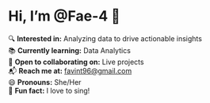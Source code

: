 # Hi, I’m @Fae-4 👋  
🔍 **Interested in:** Analyzing data to drive actionable insights  
📚 **Currently learning:** Data Analytics  
🤝 **Open to collaborating on:** Live projects  
📬 **Reach me at:** favint96@gmail.com  
😄 **Pronouns:** She/Her  
🎵 **Fun fact:** I love to sing!  


<!---
Fae-4/Fae-4 is a ✨ special ✨ repository because its `README.md` (this file) appears on your GitHub profile.
You can click the Preview link to take a look at your changes.
--->
